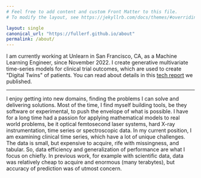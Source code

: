```yaml
---
# Feel free to add content and custom Front Matter to this file.
# To modify the layout, see https://jekyllrb.com/docs/themes/#overriding-theme-defaults

layout: single
canonical_url: "https://fullerf.github.io/about"
permalink: /about/
---
```


I am currently working at Unlearn in San Francisco, CA, as a Machine Learning Engineer, since November 2022. I create generative multivariate time-series models for clinical trial outcomes, which are used to create "Digital Twins" of patients. You can read about details in this [tech report](https://arxiv.org/abs/2405.01488v1) we published.

---

I enjoy getting into new domains, finding the problems I can solve and delivering solutions. Most of the time, I find myself building tools, be they software or experimental, to push the envelope of what is possible. I have for a long time had a passion for applying mathematical models to real world problems, be it optical femtosecond laser systems, hard X-ray instrumentation, time series or spectroscopic data. In my current position, I am examining clinical time series, which have a lot of unique challenges. The data is small, but expensive to acquire, rife with missingness, and tabular. So, data efficiency and generalization of performance are what I focus on chiefly. In previous work, for example with scientific data, data was relatively cheap to acquire and enormous (many terabytes), but accuracy of prediction was of utmost concern.
